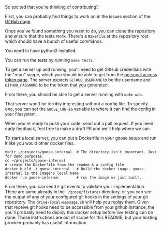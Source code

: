 So excited that you're thinking of contributing!!

First, you can probably find things to work on in the issues section of the
[GitHub page](https://github.com/eBay/goose/issues).

Once you've found something you want to do, you can clone the repository and
ensure that the tests work. There's a `Makefile` at the repository root which
should have a bunch of useful commands.

You need to have python3 installed.

You can run the tests by running `make tests`.

To get a server up and running, you'll need to get GitHub credentials with the
"repo" scope, which you should be able to get from the [personal access token
page](https://github.com/settings/tokens). The server expects `GITHUB_USERNAME`
to be the username and `GITHUB_PASSWORD` to be the token that you generated.

From there, you should be able to get a server running with `make web`.

That server won't be terribly interesting without a config file. To specify one,
you can set the `GOOSE_CONFIG` variable to where it can find the config in your
filesystem.

When you're ready to push your code, send out a pull request. If you need early
feedback, feel free to make a draft PR and we'll help where we can.

To start a local server, you can put a Dockerfile in your goose setup and run it
like you would other docker files.

```
mkdir ~/projects/goose-internal  # The directory isn't important. Just for demo purposes.
cd ~/projects/goose-internal
# create the Dockerfile from the readme & a config file
docker build -t goose-internal . # Build the docker image. goose-internal is the image's local name
docker run goose-internal        # run the image we just built.
```

From there, you can send it git events to validate your implementation. There
are some already in the `./goose/fixtures` directory, or you can see the output
of any of your configured git hooks in the settings of your git repository. The
`drive-local-message.sh` will help you replay them. Given that receive git hooks
need to be accessible from your github instance, the you'll probably need to
deploy this docker setup before live testing can be done. Those instructions are
out of scope for this README, but your hosting provider probably has useful
information.
